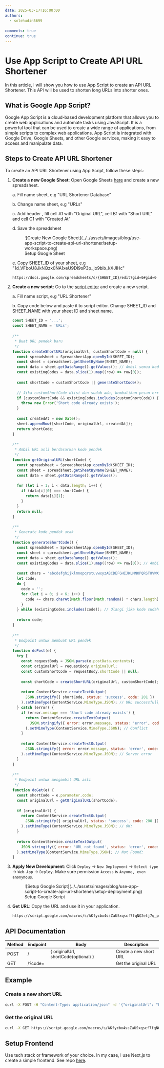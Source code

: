 ```yaml
---
date: 2025-03-17T16:00:00
authors:
  - solehudin5699

comments: true
continue: true
---
```


# Use App Script to Create API URL Shortener

In this article, I will show you how to use App Script to create an API URL Shortener. This API will be used to shorten long URLs into shorter ones.

<!-- more -->

## What is Google App Script?

Google App Script is a cloud-based development platform that allows you to create web applications and automate tasks using JavaScript. It is a powerful tool that can be used to create a wide range of applications, from simple scripts to complex web applications. App Script is integrated with Google Drive, Google Sheets, and other Google services, making it easy to access and manipulate data.

## Steps to Create API URL Shortener

To create an API URL Shortener using App Script, follow these steps:

1.  **Create a new Google Sheet**: Open Google Sheets [here](https://docs.google.com/spreadsheets) and create a new spreadsheet.

    a. Fill name sheet, e.g "URL Shortener Database"

    b. Change name sheet, e.g "URLs"

    c. Add header , fill cell A1 with "Original URL", cell B1 with "Short URL" and cell C1 with "Created At"

    d. Save the spreadsheet

    <figure markdown="span">
    ![Create New Google Sheet](../../assets/images/blog/use-app-script-to-create-api-url-shortener/setup-workspace.png)
    <figcaption>Setup Google Sheet</figcaption>
    </figure>

    e. Copy SHEET_ID of your sheet, e.g "1d_VFboU8JkNQzx0NA1xeU9DI9oP3p_jo9bib_kXJIHc"

    ```bash title="Copy ID of your sheet from url"
    https://docs.google.com/spreadsheets/d/{SHEET_ID}/edit?gid=0#gid=0
    ```

2.  **Create a new script**: Go to the [script editor](https://script.google.com/home) and create a new script.

    a. Fill name script, e.g "URL Shortener"

    b. Copy code below and paste it to script editor. Change SHEET_ID and SHEET_NAME with your sheet ID and sheet name.

    ```javascript
    const SHEET_ID = '...';
    const SHEET_NAME = 'URLs';

    /**
     * Buat URL pendek baru
     */
    function createShortURL(originalUrl, customShortCode = null) {
      const spreadsheet = SpreadsheetApp.openById(SHEET_ID);
      const sheet = spreadsheet.getSheetByName(SHEET_NAME);
      const data = sheet.getDataRange().getValues(); // Ambil semua kode yang sudah ada
      const existingCodes = data.slice(1).map((row) => row[0]);

      const shortCode = customShortCode || generateShortCode();

      // Jika customShortCode diisi dan sudah ada, kembalikan pesan error
      if (customShortCode && existingCodes.includes(customShortCode)) {
        throw new Error('Short code already exists');
      }

      const createdAt = new Date();
      sheet.appendRow([shortCode, originalUrl, createdAt]);
      return shortCode;
    }

    /**
     * Ambil URL asli berdasarkan kode pendek
     */
    function getOriginalURL(shortCode) {
      const spreadsheet = SpreadsheetApp.openById(SHEET_ID);
      const sheet = spreadsheet.getSheetByName(SHEET_NAME);
      const data = sheet.getDataRange().getValues();

      for (let i = 1; i < data.length; i++) {
        if (data[i][0] === shortCode) {
          return data[i][1];
        }
      }
      return null;
    }

    /**
     * Generate kode pendek acak
     */
    function generateShortCode() {
      const spreadsheet = SpreadsheetApp.openById(SHEET_ID);
      const sheet = spreadsheet.getSheetByName(SHEET_NAME);
      const data = sheet.getDataRange().getValues();
      const existingCodes = data.slice(1).map((row) => row[0]); // Ambil semua kode yang sudah ada

      const chars = 'abcdefghijklmnopqrstuvwxyzABCDEFGHIJKLMNOPQRSTUVWXYZ0123456789';
      let code;
      do {
        code = '';
        for (let i = 0; i < 6; i++) {
          code += chars.charAt(Math.floor(Math.random() * chars.length));
        }
      } while (existingCodes.includes(code)); // Ulangi jika kode sudah ada

      return code;
    }

    /**
     * Endpoint untuk membuat URL pendek
     */
    function doPost(e) {
      try {
        const requestBody = JSON.parse(e.postData.contents);
        const originalUrl = requestBody.originalUrl;
        const customShortCode = requestBody.shortCode || null;

        const shortCode = createShortURL(originalUrl, customShortCode);

        return ContentService.createTextOutput(
          JSON.stringify({ shortCode, status: 'success', code: 201 })
        ).setMimeType(ContentService.MimeType.JSON); // URL successfully created
      } catch (error) {
        if (error.message === 'Short code already exists') {
          return ContentService.createTextOutput(
            JSON.stringify({ error: error.message, status: 'error', code: 409 })
          ).setMimeType(ContentService.MimeType.JSON); // Conflict
        }

        return ContentService.createTextOutput(
          JSON.stringify({ error: error.message, status: 'error', code: 500 })
        ).setMimeType(ContentService.MimeType.JSON); // Server error
      }
    }

    /**
     * Endpoint untuk mengambil URL asli
     */
    function doGet(e) {
      const shortCode = e.parameter.code;
      const originalUrl = getOriginalURL(shortCode);

      if (originalUrl) {
        return ContentService.createTextOutput(
          JSON.stringify({ originalUrl, status: 'success', code: 200 })
        ).setMimeType(ContentService.MimeType.JSON); // OK;
      }

      return ContentService.createTextOutput(
        JSON.stringify({ error: 'URL not found', status: 'error', code: 404 })
      ).setMimeType(ContentService.MimeType.JSON); // Not Found;
    }
    ```

3.  **Apply New Development**: Click `Deploy` -> `New Deployment` -> `Select type` -> `Web App` -> `Deploy`. Make sure permission `Access` is `Anyone, even anonymous`.

    <figure markdown='span'>
    ![Setup Google Script](../../assets/images/blog/use-app-script-to-create-api-url-shortener/setup-deployment.png)
    <figcaption>Setup Google Script</figcaption>

4.  **Get URL**: Copy the URL and use it in your application.

    ```bash title="Example"
    https://script.google.com/macros/s/AKfycbx4ssZaUSxqscf7fqNQ2etj7q_puUEgl_BWOXRH3eE6VyAfZnRovfDRXNQl9g0_McwaaA/exec
    ```

## API Documentation

| Method | Endpoint | Body                                 | Description            |
| ------ | -------- | ------------------------------------ | ---------------------- |
| POST   | /        | { originalUrl, shortCode(optional) } | Create a new short URL |
| GET    | /?code=  |                                      | Get the original URL   |

## Example

### Create a new short URL

```bash
curl -X POST -H "Content-Type: application/json" -d '{"originalUrl": "https://example.com", "shortCode": "customCode"}' https://script.google.com/macros/s/AKfycbx4ssZaUSxqscf7fqNQ2etj7q_puUEgl_BWOXRH3eE6VyAfZnRovfDRXNQl9g0_McwaaA/exec
```

### Get the original URL

```bash
curl -X GET https://script.google.com/macros/s/AKfycbx4ssZaUSxqscf7fqNQ2etj7q_puUEgl_BWOXRH3eE6VyAfZnRovfDRXNQl9g0_McwaaA/exec?code=customCode
```

## Setup Frontend

Use tech stack or framework of your choice. In my case, I use Next.js to create a simple frontend. See repo [here](https://github.com/solehudin5699/url-shortener).
